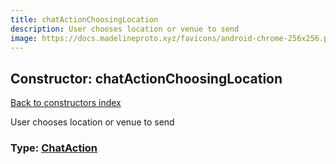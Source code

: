 ```yaml
---
title: chatActionChoosingLocation
description: User chooses location or venue to send
image: https://docs.madelineproto.xyz/favicons/android-chrome-256x256.png
---
```

## Constructor: chatActionChoosingLocation  
[Back to constructors index](index.md)



User chooses location or venue to send




### Type: [ChatAction](../types/ChatAction.md)


